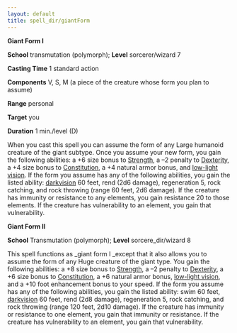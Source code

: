 ```yaml
---
layout: default
title: spell_dir/giantForm
---
```

 **Giant Form I**

**School** transmutation (polymorph); **Level** sorcerer/wizard 7

**Casting Time** 1 standard action

**Components** V, S, M (a piece of the creature whose form you plan to assume)

**Range** personal

**Target** you

**Duration** 1 min./level (D)

When you cast this spell you can assume the form of any Large humanoid creature of the giant subtype. Once you assume your new form, you gain the following abilities: a +6 size bonus to [Strength](../gettingStarted#_strength), a –2 penalty to [Dexterity](../gettingStarted#_dexterity), a +4 size bonus to [Constitution](../gettingStarted#_constitution), a +4 natural armor bonus, and [low-light vision](../glossary#_low-light-vision). If the form you assume has any of the following abilities, you gain the listed ability: [darkvision](../glossary#_darkvision) 60 feet, rend (2d6 damage), regeneration 5, rock catching, and rock throwing (range 60 feet, 2d6 damage). If the creature has immunity or resistance to any elements, you gain resistance 20 to those elements. If the creature has vulnerability to an element, you gain that vulnerability.

**Giant Form II**

**School** Transmutation (polymorph); **Level** sorcere_dir/wizard 8

This spell functions as _giant form I _except that it also allows you to assume the form of any Huge creature of the giant type. You gain the following abilities: a +8 size bonus to [Strength](../gettingStarted#_strength), a –2 penalty to [Dexterity](../gettingStarted#_dexterity), a +6 size bonus to [Constitution](../gettingStarted#_constitution), a +6 natural armor bonus, [low-light vision](../glossary#_low-light-vision), and a +10 foot enhancement bonus to your speed. If the form you assume has any of the following abilities, you gain the listed ability: swim 60 feet, [darkvision](../glossary#_darkvision) 60 feet, rend (2d8 damage), regeneration 5, rock catching, and rock throwing (range 120 feet, 2d10 damage). If the creature has immunity or resistance to one element, you gain that immunity or resistance. If the creature has vulnerability to an element, you gain that vulnerability.

